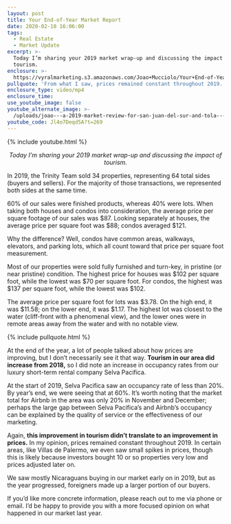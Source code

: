 ```yaml
---
layout: post
title: Your End-of-Year Market Report
date: 2020-02-10 16:06:00
tags:
  - Real Estate
  - Market Update
excerpt: >-
  Today I’m sharing your 2019 market wrap-up and discussing the impact of
  tourism.
enclosure: >-
  https://vyralmarketing.s3.amazonaws.com/Joao+Mucciolo/Your+End-of-Year+Market+Report.mp4
pullquote: 'From what I saw, prices remained constant throughout 2019.'
enclosure_type: video/mp4
enclosure_time:
use_youtube_image: false
youtube_alternate_image: >-
  /uploads/joao---a-2019-market-review-for-san-juan-del-sur-and-tola---una-revisión-del-mercado-2019-para-san-juan-del-sur-y-tola-youtube.jpg
youtube_code: Jl4o7Deqd5A?t=269
---
```


{% include youtube.html %}

<p style="text-align: center;"><em>Today I’m sharing your 2019 market wrap-up and discussing the impact of tourism.</em></p>


In 2019, the Trinity Team sold 34 properties, representing 64 total sides (buyers and sellers). For the majority of those transactions, we represented both sides at the same time.&nbsp;

60% of our sales were finished products, whereas 40% were lots. When taking both houses and condos into consideration, the average price per square footage of our sales was $87. Looking separately at houses, the average price per square foot was $88; condos averaged $121.&nbsp;

Why the difference? Well, condos have common areas, walkways, elevators, and parking lots, which all count toward that price per square foot measurement.&nbsp;

Most of our properties were sold fully furnished and turn-key, in pristine (or near pristine) condition. The highest price for houses was $102 per square foot, while the lowest was $70 per square foot. For condos, the highest was $137 per square foot, while the lowest was $102.&nbsp;

The average price per square foot for lots was $3.78. On the high end, it was $11.58; on the lower end, it was $1.17. The highest lot was closest to the water (cliff-front with a phenomenal view), and the lower ones were in remote areas away from the water and with no notable view.&nbsp;

{% include pullquote.html %}

At the end of the year, a lot of people talked about how prices are improving, but I don’t necessarily see it that way. **Tourism in our area did increase from 2018,** so I did note an increase in occupancy rates from our luxury short-term rental company Selva Pacifica.&nbsp;

At the start of 2019, Selva Pacifica saw an occupancy rate of less than 20%. By year’s end, we were seeing that at 60%. It’s worth noting that the market total for Airbnb in the area was only 20% in November and December; perhaps the large gap between Selva Pacifica’s and Airbnb’s occupancy can be explained by the quality of service or the effectiveness of our marketing.&nbsp;

Again, **this improvement in tourism didn’t translate to an improvement in prices.** In my opinion, prices remained constant throughout 2019. In certain areas, like Villas de Palermo, we even saw small spikes in prices, though this is likely because investors bought 10 or so properties very low and prices adjusted later on.&nbsp;

We saw mostly Nicaraguans buying in our market early on in 2019, but as the year progressed, foreigners made up a larger portion of our buyers.

If you’d like more concrete information, please reach out to me via phone or email. I’d be happy to provide you with a more focused opinion on what happened in our market last year.